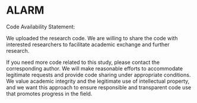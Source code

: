 # ALARM
Code Availability Statement:

We uploaded the research code. We are willing to share the code with interested researchers to facilitate academic exchange and further research.

If you need more code related to this study, please contact the corresponding author. We will make reasonable efforts to accommodate legitimate requests and provide code sharing under appropriate conditions. We value academic integrity and the legitimate use of intellectual property, and we want this approach to ensure responsible and transparent code use that promotes progress in the field.
